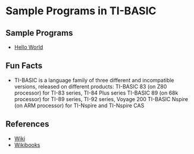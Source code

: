 # Sample Programs in TI-BASIC

## Sample Programs
- [Hello World](helloworld)

## Fun Facts
- TI-BASIC is a language family of three different and incompatible versions, released on different products:
TI-BASIC 83 (on Z80 processor) for TI-83 series, TI-84 Plus series
TI-BASIC 89 (on 68k processor) for TI-89 series, TI-92 series, Voyage 200
TI-BASIC Nspire (on ARM processor) for TI-Nspire and TI-Nspire CAS

## References
- [Wiki](https://en.wikipedia.org/wiki/TI-BASIC)
- [Wikibooks](https://en.wikibooks.org/wiki/TI-Basic_84_Programming/Introduction)
